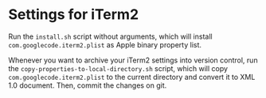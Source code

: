 Settings for iTerm2
===================

Run the `install.sh` script without arguments, which will install `com.googlecode.iterm2.plist` as Apple binary property list.

Whenever you want to archive your iTerm2 settings into version control, run the `copy-properties-to-local-directory.sh` script, which will copy `com.googlecode.iterm2.plist` to the current directory and convert it to XML 1.0 document. Then, commit the changes on git.
